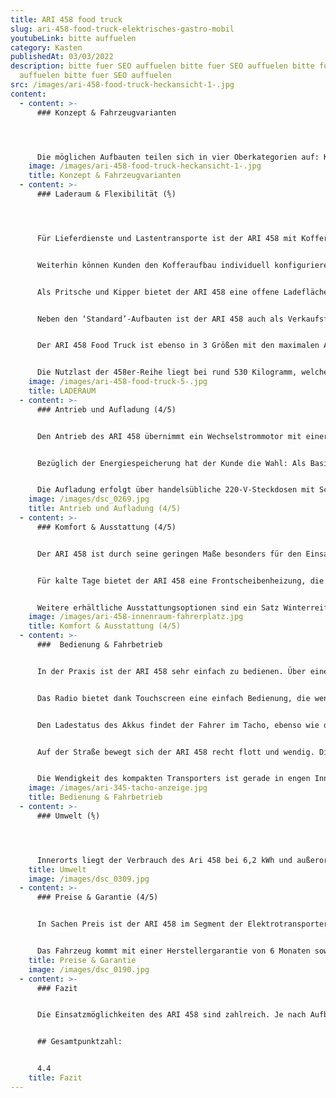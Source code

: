 ```yaml
---
title: ARI 458 food truck
slug: ari-458-food-truck-elektrisches-gastro-mobil
youtubeLink: bitte auffuelen
category: Kasten
publishedAt: 03/03/2022
description: bitte fuer SEO auffuelen bitte fuer SEO auffuelen bitte fuer SEO
  auffuelen bitte fuer SEO auffuelen
src: /images/ari-458-food-truck-heckansicht-1-.jpg
content:
  - content: >-
      ### Konzept & Fahrzeugvarianten




      Die möglichen Aufbauten teilen sich in vier Oberkategorien auf: Koffer, Pritsche, Kipper sowie Individual-Aufbauten. Zu den erhältlichen Individual-Aufbauten zählen beispielsweise Kühl- oder Tiefkühlkoffer, Laubgitteraufbau, Food-Truck, Verkaufsfahrzeug und Alkoven-Aufbau. Der ARI 458 ist vor allem für kurze Wege und innerstädtischen Verkehr konzipiert. Mit einem zusätzlichen Reichweiten-Paket eignet er sich aber auch durchaus für große Strecken.
    image: /images/ari-458-food-truck-heckansicht-1-.jpg
    title: Konzept & Fahrzeugvarianten
  - content: >-
      ### Laderaum & Flexibilität (⅘)




      Für Lieferdienste und Lastentransporte ist der ARI 458 mit Kofferaufbau sehr gut geeignet. Kunden haben hier die Wahl zwischen den drei Größen, welche ein Ladevolumen von 1,45 m3 (Basisversion), 2,05 m3 („L“) sowie 2,77 m3 bei der „XL“-Version besitzen. Bei der Höhe variieren die Koffer-Aufbauten zwischen 95 cm, 110 cm und 130 cm. Die Ladekantenhöhe des ARI 458 ist mit 68 cm angenehm niedrig. 


      Weiterhin können Kunden den Kofferaufbau individuell konfigurieren. So kann der Koffer beispielsweise mit zwei Flügeltüren am Heck oder einer „Rolltor“-Variante geordert werden. Für das mehrseitige Beladen der Box sind Seitentüren verfügbar, welche gerade im Falle von kleinteiliger Ladung von Vorteil sind.


      Als Pritsche und Kipper bietet der ARI 458 eine offene Ladefläche, welche in drei Größen ( 1,53 m², 1,86 m², 2,05 m² ) verfügbar ist. Die Höhe der Bordwände beträgt hier 25 cm.  Das Kippen der Ladefläche erfolgt beim ARI 458 Kipper entweder elektrisch-hydraulisch per Fernbedienung oder mechanisch-hydraulisch per Pumpe. Für die Sicherung der Ladung sind zudem Verzurr-Ösen sowie eine stabile Plane für das Pritschen-Modell verfügbar. Ebenso lässt sich die Ladefläche durch einen drei- oder vierteiligen Laubgitter-Aufbau ergänzen. 


      Neben den ‘Standard’-Aufbauten ist der ARI 458 auch als Verkaufsfahrzeug oder Food Truck verfügbar. Das Verkaufsfahrzeug mit 3 Flügeltüren ist in den Größen 1,99 m3, 2,42 m3 und 2,77 m3 erhältlich. 


      Der ARI 458 Food Truck ist ebenso in 3 Größen mit den maximalen Aufbau-Maßen von 1640×1300×1250 mm (LxBxH) bestellbar. Neben einer großzügigen Arbeitsfläche und weiteren  ausziehbaren Arbeitsplatten bietet dieser eine Menge Stauraum im unteren Teil des Aufbaus. 


      Die Nutzlast der 458er-Reihe liegt bei rund 530 Kilogramm, welche durch verschiedene Aufbauten leicht variieren kann. So sind selbst mit einem Fahrer von 80 Kilogramm noch Beladungen von circa 450 Kilogramm möglich.
    image: /images/ari-458-food-truck-5-.jpg
    title: LADERAUM
  - content: >-
      ### Antrieb und Aufladung (4/5)


      Den Antrieb des ARI 458 übernimmt ein Wechselstrommotor mit einer Kraft von 7,5 kW, welcher den Elektrotransporter auf eine Höchstgeschwindigkeit von 78 Km/h beschleunigt. Die Kraft wird auf die Hinterachse übertragen, auf welcher bei Beladung auch das meiste Gewicht liegt. Damit soll auch unter Vollladung eine gute Straßenlage garantiert werden.


      Bezüglich der Energiespeicherung hat der Kunde die Wahl: Als Basisversion besitzt der ARI 458 eine SLA-Batterie, welche eine Reichweite von rund 120 Kilometern ermöglicht. Gegen Aufpreis wird das Fahrzeug mit einem Lithium-Ionen-Akku geliefert, wodurch die Laufleistung einer Aufladung auf circa 150 Kilometer steigt. Optional kann ein zweites Akkupaket geordert werden, wodurch eine Reichweite bis 200 Kilometer möglich ist. Wie bei allen Elektrofahrzeugen ist diese natürlich auch von den Umweltbedingungen und dem Gebrauch von elektrischen Geräten wie Radio oder Klimaanlage abhängig. Positiv auf die Reichweite wirkt sich ein optional verfügbares Solarmodul auf dem Dach aus, welches die Fahrstrecke nochmals um rund 30 Kilometer erweitern kann.


      Die Aufladung erfolgt über handelsübliche 220-V-Steckdosen mit Schuko-Stecker. ARI Motors liefert optional außerdem einen Typ-2-Adapter für die Aufladung an öffentlichen Ladesäulen mit. Die Aufladung mit 220 Volt dauert bei vollkommener Entladung rund 6 Stunden, während ein voller Akku per Schnellladung in 4 Stunden erreicht werden kann. Der ARI 458 nutzt auch die Selbstaufladung in Form von Rekuperation, die allerdings hier nicht direkt mit der Bremsanlage verbunden ist.
    image: /images/dsc_0269.jpg
    title: Antrieb und Aufladung (4/5)
  - content: >-
      ### Komfort & Ausstattung (4/5)


      Der ARI 458 ist durch seine geringen Maße besonders für den Einsatz im engen Stadtverkehr sowie verwinkelten Parkanlagen und Werksgeländen geeignet. Er bietet ein üppiges Ladevolumen bei hoher Wendigkeit, ohne viel Platz zu beanspruchen. Bei eingelegtem Rückwärtsgang erklingt ein Warnton und die Sicht nach hinten wird durch eine Rückfahrkamera erleichtert, was besonders mit Kofferaufbau sehr nützlich ist.


      Für kalte Tage bietet der ARI 458 eine Frontscheibenheizung, die gleichzeitig den Innenraum heizt. So können Mitarbeiter auch bei frostigen Temperaturen schnell für gute Sicht und ein persönliches Wohlgefühl sorgen. Gegen Aufpreis ist eine Klimaanlage erhältlich, welche gerade im Hochsommer eine angenehme Kühlung verschafft. Serienmäßig ist ein Radio verbaut, welches via Touchscreen einfach bedienbar ist und mit einer Freisprechmöglichkeit, USB-Anschluss und Bluetooth-Funktion nützliche Helfer für den Arbeitsalltag bietet. Der Fahrer kann auch das eigene Smartphone mit dem Entertainment-System verbinden und damit auf Navigationsprogramme zugreifen.


      Weitere erhältliche Ausstattungsoptionen sind ein Satz Winterreifen und eine orangefarbene Rundumleuchte. Auch eine orangefarbene Folierung mit rot-weißer Bestreifung für den Baustellenbereich ist verfügbar. Für sperrige Güter, wie etwa Leitern, sind ein Dachgepäckträger sowie eine Leiterklappe im hinteren Bereich des Kofferdach praktisch. Eine Anhängerkupplung ist ebenso erhältlich, allerdings darf der ARI 458 bisher nur auf Werks- und Privatgelände mit Anhänger gefahren werden.
    image: /images/ari-458-innenraum-fahrerplatz.jpg
    title: Komfort & Ausstattung (4/5)
  - content: >-
      ###  Bedienung & Fahrbetrieb


      In der Praxis ist der ARI 458 sehr einfach zu bedienen. Über eine Funkfernbedienung im Schlüssel kann das Fahrzeug geöffnet und verschlossen werden, was speziell Lieferdiensten die Verriegelung mit vollen Händen ermöglicht. Der Innenraum des Elektrotransporters ist sehr übersichtlich und intuitiv bedienbar. So sind die wichtigsten Funktionen über eine Bedieneinheit in der Mitte des Armaturenbretts steuerbar. Einzig die Bedienung der elektrisch verstellbaren Außenspiegel befindet sich links vom Lenkrad neben der Tür.


      Das Radio bietet dank Touchscreen eine einfach Bedienung, die wenig Zeit und Aufmerksamkeit erfordert. So kann der Fahrer unkompliziert zwischen verschiedenen Radiosendern wählen oder im Falle einer eingelegten Navigationskarte neue Routen berechnen. Dank der Verbindungsmöglichkeit mit dem eigenen Telefon über USB oder Bluetooth ist das Telefonieren über Freisprechanlage genauso möglich wie das Abspielen von eigener Musik oder das Nutzen einer Navigations-App über den Touchscreen.


      Den Ladestatus des Akkus findet der Fahrer im Tacho, ebenso wie die Information über den eingelegten Fahrmodus. Dieser ist über einen Fahrstufenschalter in der Mitte des Armaturenbretts wählbar. Neben den normalen Fahrmodi („R“, „N“ und „D“) ist auch ein ECO-Modus wählbar, bei dem die Energie durch sanftes Beschleunigen sowie eine begrenzte Höchstgeschwindigkeit von 50 Km/h gespart wird. Dadurch kann die Reichweite erhöht werden.


      Auf der Straße bewegt sich der ARI 458 recht flott und wendig. Die Beschleunigung setzt direkt ein und bringt das Fahrzeug schnell auf Geschwindigkeit. Auch außerhalb der Stadt ist der Elektrotransporter kein Verkehrshindernis, sondern kommt ohne Probleme auf die Höchstgeschwindigkeit von knapp 80 Km/h. Der ARI 458 liegt gut auf der Straße und hat dank des niedrigen Schwerpunkts und Heckantrieb auch mit Ladung keinerlei Probleme in Kurven. Anfangs irritiert es etwas, dass sich der Blinker nicht von selbst zurücksetzt. Allerdings gewöhnt man sich schnell daran, dies nach dem Abbiegevorgang selbst von Hand zu erledigen.


      Die Wendigkeit des kompakten Transporters ist gerade in engen Innenstädten sowie Werkshallen von Vorteil. Für einfacheres Rangieren bei niedrigen Geschwindigkeiten bietet sich die optional verfügbare Servolenkung an. Positiv fällt auch das Glasdach auf, welches ein besseres Raumgefühl erzeugt und gerade an sonnigen Tagen einen angenehmen Effekt hat. Natürlich kann man bei heftiger Sonneneinstrahlung dieses auch durch ein Rollo abdecken.
    image: /images/ari-345-tacho-anzeige.jpg
    title: Bedienung & Fahrbetrieb
  - content: >-
      ### Umwelt (⅘)




      Innerorts liegt der Verbrauch des Ari 458 bei 6,2 kWh und außerorts bei 8,0 kWh. Das Fahrzeug kommt dadurch auf einen niedrigen kombinierten Verbrauch von 7,1 kWh. Bei angenommenen 30 Cent pro Kilowattstunde kosten 100 km Fahrstrecke 2,13 €.
    title: Umwelt
    image: /images/dsc_0309.jpg
  - content: >-
      ### Preise & Garantie (4/5)


      In Sachen Preis ist der ARI 458 im Segment der Elektrotransporter wohl ungeschlagen. So liegt der Grundpreis der Pritschen-Version bei 13.700 Euro. Selbst mit dem „XL“-Koffer kostet das Fahrzeug mit 17.290 Euro weitaus weniger als vergleichbare Fahrzeuge der Konkurrenz. Die für Baustellen und Handwerker geeignete Kipper-Variante ist ab einem Preis von 16.400 Euro erhältlich. Die Preise für das Verkaufsfahrzeug und den Food Truck starten bei 17.150 Euro bzw. 19.430 Euro. Der Kühlkoffer-Aufbau ist ab 19.900 Euro auf dem Markt verfügbar.   


      Das Fahrzeug kommt mit einer Herstellergarantie von 6 Monaten sowie einer Gewährleistung über eine Zeit von 2 Jahren. Auf die Lithium Batterie haben Kunden einen Garantieanspruch von 4 Jahren bzw. 60.000 Kilometer.
    title: Preise & Garantie
    image: /images/dsc_0190.jpg
  - content: >-
      ### Fazit


      Die Einsatzmöglichkeiten des ARI 458 sind zahlreich. Je nach Aufbau ist er speziell für Liefer- und Transportbetriebe (Kofferaufbau) und Handwerks- und Baubetriebe (Pritsche und Kipper) interessant. Bei den Individual-Aufbauten gibt es zudem für Garten- und Landschaftsbaubetriebe praktische Varianten. Neben dieser Vielseitigkeit im Hinblick auf Aufbauten und Einsatzoptionen liegen die Vorteile des ARI 458 in der guten Raumnutzung, der intuitiven Bedienung sowie den niedrigen Preisen ab 13.700 Euro. Natürlich erhält der Kunde dafür kein Luxusfahrzeug, sondern einen effizienten Elektrotransporter mit sehr guter Raumnutzung und individuell anpassbaren Ausstattungs- und Funktionsmöglichkeiten.


      ## Gesamtpunktzahl:


      4.4
    title: Fazit
---
```

